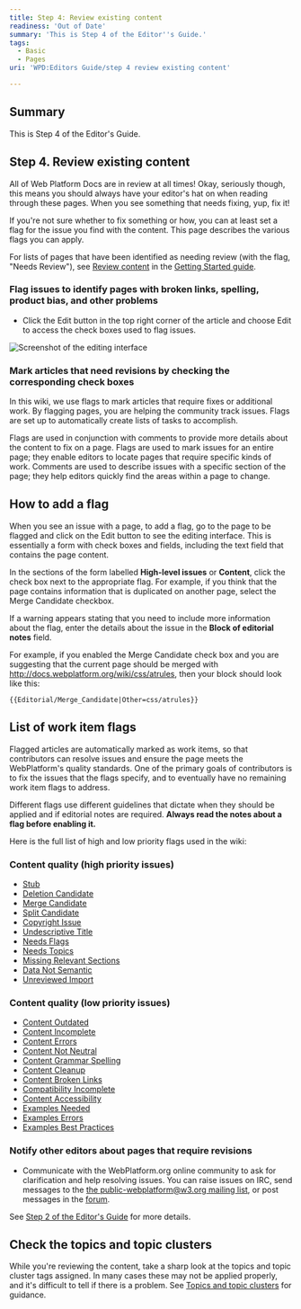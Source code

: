 ```yaml
---
title: Step 4: Review existing content
readiness: 'Out of Date'
summary: 'This is Step 4 of the Editor''s Guide.'
tags:
  - Basic
  - Pages
uri: 'WPD:Editors Guide/step 4 review existing content'

---
```

## Summary

This is Step 4 of the Editor's Guide.

## Step 4. Review existing content

All of Web Platform Docs are in review at all times! Okay, seriously though, this means you should always have your editor's hat on when reading through these pages. When you see something that needs fixing, yup, fix it!

If you're not sure whether to fix something or how, you can at least set a flag for the issue you find with the content. This page describes the various flags you can apply.

For lists of pages that have been identified as needing review (with the flag, "Needs Review"), see [Review content](/WPD:Getting_Started#Review_content) in the [Getting Started guide](/WPD:Getting_Started).

### Flag issues to identify pages with broken links, spelling, product bias, and other problems

-   Click the Edit button in the top right corner of the article and choose Edit to access the check boxes used to flag issues.

![Screenshot of the editing interface](/WPD/assets/public/5/59/edit_interface.png)

### Mark articles that need revisions by checking the corresponding check boxes

In this wiki, we use flags to mark articles that require fixes or additional work. By flagging pages, you are helping the community track issues. Flags are set up to automatically create lists of tasks to accomplish.

Flags are used in conjunction with comments to provide more details about the content to fix on a page. Flags are used to mark issues for an entire page; they enable editors to locate pages that require specific kinds of work. Comments are used to describe issues with a specific section of the page; they help editors quickly find the areas within a page to change.

## How to add a flag

When you see an issue with a page, to add a flag, go to the page to be flagged and click on the Edit button to see the editing interface. This is essentially a form with check boxes and fields, including the text field that contains the page content.

In the sections of the form labelled **High-level issues** or **Content**, click the check box next to the appropriate flag. For example, if you think that the page contains information that is duplicated on another page, select the Merge Candidate checkbox.

If a warning appears stating that you need to include more information about the flag, enter the details about the issue in the **Block of editorial notes** field.

For example, if you enabled the Merge Candidate check box and you are suggesting that the current page should be merged with <http://docs.webplatform.org/wiki/css/atrules>, then your block should look like this:

    {{Editorial/Merge_Candidate|Other=css/atrules}}

## List of work item flags

Flagged articles are automatically marked as work items, so that contributors can resolve issues and ensure the page meets the WebPlatform's quality standards. One of the primary goals of contributors is to fix the issues that the flags specify, and to eventually have no remaining work item flags to address.

Different flags use different guidelines that dictate when they should be applied and if editorial notes are required. **Always read the notes about a flag before enabling it.**

Here is the full list of high and low priority flags used in the wiki:

### Content quality (high priority issues)

-   [Stub](/WPD:Flags/Stub)
-   [Deletion Candidate](/WPD:Flags/Deletion_Candidate)
-   [Merge Candidate](/WPD:Flags/Merge_Candidate)
-   [Split Candidate](/WPD:Flags/Split_Candidate)
-   [Copyright Issue](/WPD:Flags/Copyright_Issue)
-   [Undescriptive Title](/WPD:Flags/Undescriptive_Title)
-   [Needs Flags](/WPD:Flags/Needs_Flags)
-   [Needs Topics](/WPD:Flags/Needs_Topics)
-   [Missing Relevant Sections](/WPD:Flags/Missing_Relevant_Sections)
-   [Data Not Semantic](/WPD:Flags/Data_Not_Semantic)
-   [Unreviewed Import](/WPD:Flags/Unreviewed_Import)

### Content quality (low priority issues)

-   [Content Outdated](/WPD:Flags/Content_Outdated)
-   [Content Incomplete](/WPD:Flags/Content_Incomplete)
-   [Content Errors](/WPD:Flags/Content_Errors)
-   [Content Not Neutral](/WPD:Flags/Content_Not_Neutral)
-   [Content Grammar Spelling](/WPD:Flags/Content_Grammar_Spelling)
-   [Content Cleanup](/WPD:Flags/Content_Cleanup)
-   [Content Broken Links](/WPD:Flags/Content_Broken_Links)
-   [Compatibility Incomplete](/WPD:Flags/Compatibility_Incomplete)
-   [Content Accessibility](/WPD:Flags/Content_Accessibility)
-   [Examples Needed](/WPD:Flags/Examples_Needed)
-   [Examples Errors](/WPD:Flags/Examples_Errors)
-   [Examples Best Practices](/WPD:Flags/Examples_Best_Practices)

### Notify other editors about pages that require revisions

-   Communicate with the WebPlatform.org online community to ask for clarification and help resolving issues. You can raise issues on IRC, send messages to the [the public-webplatform@w3.org mailing list](mailto:public-webplatform@w3.org), or post messages in the [forum](http://talk.webplatform.org/forums).

See [Step 2 of the Editor's Guide](/WPD:Editors_Guide/step_2_communicate_with_the_online_community) for more details.

## Check the topics and topic clusters

While you're reviewing the content, take a sharp look at the topics and topic cluster tags assigned. In many cases these may not be applied properly, and it's difficult to tell if there is a problem. See [Topics and topic clusters](/WPD:Editors_Guide/step_6_author_or_upload_new_content#Topics_and_topic_clusters) for guidance.

